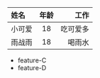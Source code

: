 | 姓名   | 年龄 |     工作 |
| :----- | :--: | -------: |
| 小可爱 |  18  | 吃可爱多 |
| 雨战雨 |  18  | 喝雨水   |
- feature-C
- feature-D